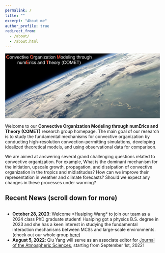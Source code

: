 ```yaml
---
permalink: /
title: ""
excerpt: "About me"
author_profile: true
redirect_from: 
  - /about/
  - /about.html
---
```

<img src="/files/main_COMET.jpeg" alt="drawing"/>

Welcome to our **Convective Organization Modeling through numErics and Theory (COMET)** research group homepage. The main goal of our research is to study the fundamental mechanisms for convective organization by conducting high-resolution convection-permitting simulations, developing idealized theoretical models, and using observational data for comparison. 

We are aimed at answering several grand challenging questions related to convective organization. For example, What is the dominant mechanism for the initiation, upscale growth, propagation, and dissipation of convective organization in the tropics and midlatitudes? How can we improve their representation in weather and climate forecasts? Should we expect any changes in these processes under warming? 

<!--
Hi, my name is Qiu Yang (杨邱 in chinese). I am a research scientist at Pacific Northwest National Laboratory (PNNL) since September 2020. Before that, I was a postdoc associate working with Prof. Andrew Majda (New York University) on *scale interactions of organized tropical convection*. In 2017 spring, I obtained my Ph.D. degree of Atmospheric and Oceanic Sciences from [Center for Atmosphere Ocean Science](https://caos.cims.nyu.edu/dynamic/), Courant Institute of Mathematical Sciences, New York University.

My current research focuses on two topics, including 1) developing theoretical models for underestanding fundamental mechanisms of mesoscale convective systems, 2) studying convective momentum transport for improving the E3SM-MMF. 
-->



Recent News (scroll down for more)
-
<div style="height:400px;overflow:auto;">
<ul>
	<li>
	<b>October 28, 2023</b>: Welcome *Huaiping Wang* to join our team as a 2024 class PhD graduate student! Huaiping got a physics B.S. degree in 2023 and she has a keen interest in studying the fundamental interaction mechanisms between MCSs and large-scale environments. (check out our whole group <a href="https://qiuyang50.github.io/group/">here</a>)
	</li>
	<li>
	<b>August 5, 2022</b>: Qiu Yang will serve as an associate editor for <a href="https://www.ametsoc.org/index.cfm/ams/publications/journals/journal-of-the-atmospheric-sciences/#contacts">Journal of the Atmospheric Sciences</a>, starting from September 1st, 2022! 
	</li>
</ul>
</div>

<!--
<div style="height:400px;overflow:auto;">
<b>News (scroll for more)</b>
<ul>
	<li>
	<em>June 2023</em>
	Still hunting for exoplanet atmospheres ... Congratulations to Sebastian Zieba for leading this study that was recently published in
	<a href="https://www.nature.com/articles/s41586-023-06232-z">Nature</a>! From simple theory papers<sup><a href="https://iopscience.iop.org/article/10.1088/0004-637X/802/1/21">a</a>,
<a href="https://iopscience.iop.org/article/10.3847/1538-4357/ab4c91">b</a>,
<a href="https://iopscience.iop.org/article/10.3847/1538-4357/ab4c90">c</a>,
<a href="https://iopscience.iop.org/article/10.3847/1538-4357/ab4a05">d</a></sup>,
over a first test run with the Spitzer telescope<sup><a href="https://www.nature.com/articles/s41586-019-1497-4">e</a></sup>,
to now having the incredible capabilities of JWST, the search for atmospheres on roughly Earth-sized planets has been one of the most exciting research areas I've had the privilege to be involved with. In this paper, our team found that the nearby TRAPPIST-1c does not have a thick Venus-like atmosphere. Given the similar finding for the neighboring TRAPPIST-1b<sup><a href="https://www.nature.com/articles/s41586-023-05951-7">f</a></sup>,
maybe it's harder than we originally thought to find truly Earth-like planets out there? 
	</li>
</ul>
</div>

<!--
This is the front page of a website that is powered by the [academicpages template](https://github.com/academicpages/academicpages.github.io) and hosted on GitHub pages. [GitHub pages](https://pages.github.com) is a free service in which websites are built and hosted from code and data stored in a GitHub repository, automatically updating when a new commit is made to the respository. This template was forked from the [Minimal Mistakes Jekyll Theme](https://mmistakes.github.io/minimal-mistakes/) created by Michael Rose, and then extended to support the kinds of content that academics have: publications, talks, teaching, a portfolio, blog posts, and a dynamically-generated CV. You can fork [this repository](https://github.com/academicpages/academicpages.github.io) right now, modify the configuration and markdown files, add your own PDFs and other content, and have your own site for free, with no ads! An older version of this template powers my own personal website at [stuartgeiger.com](http://stuartgeiger.com), which uses [this Github repository](https://github.com/staeiou/staeiou.github.io).

A data-driven personal website
======
Like many other Jekyll-based GitHub Pages templates, academicpages makes you separate the website's content from its form. The content & metadata of your website are in structured markdown files, while various other files constitute the theme, specifying how to transform that content & metadata into HTML pages. You keep these various markdown (.md), YAML (.yml), HTML, and CSS files in a public GitHub repository. Each time you commit and push an update to the repository, the [GitHub pages](https://pages.github.com/) service creates static HTML pages based on these files, which are hosted on GitHub's servers free of charge.

Many of the features of dynamic content management systems (like Wordpress) can be achieved in this fashion, using a fraction of the computational resources and with far less vulnerability to hacking and DDoSing. You can also modify the theme to your heart's content without touching the content of your site. If you get to a point where you've broken something in Jekyll/HTML/CSS beyond repair, your markdown files describing your talks, publications, etc. are safe. You can rollback the changes or even delete the repository and start over -- just be sure to save the markdown files! Finally, you can also write scripts that process the structured data on the site, such as [this one](https://github.com/academicpages/academicpages.github.io/blob/master/talkmap.ipynb) that analyzes metadata in pages about talks to display [a map of every location you've given a talk](https://academicpages.github.io/talkmap.html).

Getting started
======
1. Register a GitHub account if you don't have one and confirm your e-mail (required!)
1. Fork [this repository](https://github.com/academicpages/academicpages.github.io) by clicking the "fork" button in the top right. 
1. Go to the repository's settings (rightmost item in the tabs that start with "Code", should be below "Unwatch"). Rename the repository "[your GitHub username].github.io", which will also be your website's URL.
1. Set site-wide configuration and create content & metadata (see below -- also see [this set of diffs](http://archive.is/3TPas) showing what files were changed to set up [an example site](https://getorg-testacct.github.io) for a user with the username "getorg-testacct")
1. Upload any files (like PDFs, .zip files, etc.) to the files/ directory. They will appear at https://[your GitHub username].github.io/files/example.pdf.  
1. Check status by going to the repository settings, in the "GitHub pages" section

Site-wide configuration
------
The main configuration file for the site is in the base directory in [_config.yml](https://github.com/academicpages/academicpages.github.io/blob/master/_config.yml), which defines the content in the sidebars and other site-wide features. You will need to replace the default variables with ones about yourself and your site's github repository. The configuration file for the top menu is in [_data/navigation.yml](https://github.com/academicpages/academicpages.github.io/blob/master/_data/navigation.yml). For example, if you don't have a portfolio or blog posts, you can remove those items from that navigation.yml file to remove them from the header. 

Create content & metadata
------
For site content, there is one markdown file for each type of content, which are stored in directories like _publications, _talks, _posts, _teaching, or _pages. For example, each talk is a markdown file in the [_talks directory](https://github.com/academicpages/academicpages.github.io/tree/master/_talks). At the top of each markdown file is structured data in YAML about the talk, which the theme will parse to do lots of cool stuff. The same structured data about a talk is used to generate the list of talks on the [Talks page](https://academicpages.github.io/talks), each [individual page](https://academicpages.github.io/talks/2012-03-01-talk-1) for specific talks, the talks section for the [CV page](https://academicpages.github.io/cv), and the [map of places you've given a talk](https://academicpages.github.io/talkmap.html) (if you run this [python file](https://github.com/academicpages/academicpages.github.io/blob/master/talkmap.py) or [Jupyter notebook](https://github.com/academicpages/academicpages.github.io/blob/master/talkmap.ipynb), which creates the HTML for the map based on the contents of the _talks directory).

**Markdown generator**

I have also created [a set of Jupyter notebooks](https://github.com/academicpages/academicpages.github.io/tree/master/markdown_generator
) that converts a CSV containing structured data about talks or presentations into individual markdown files that will be properly formatted for the academicpages template. The sample CSVs in that directory are the ones I used to create my own personal website at stuartgeiger.com. My usual workflow is that I keep a spreadsheet of my publications and talks, then run the code in these notebooks to generate the markdown files, then commit and push them to the GitHub repository.

How to edit your site's GitHub repository
------
Many people use a git client to create files on their local computer and then push them to GitHub's servers. If you are not familiar with git, you can directly edit these configuration and markdown files directly in the github.com interface. Navigate to a file (like [this one](https://github.com/academicpages/academicpages.github.io/blob/master/_talks/2012-03-01-talk-1.md) and click the pencil icon in the top right of the content preview (to the right of the "Raw | Blame | History" buttons). You can delete a file by clicking the trashcan icon to the right of the pencil icon. You can also create new files or upload files by navigating to a directory and clicking the "Create new file" or "Upload files" buttons. 

Example: editing a markdown file for a talk
![Editing a markdown file for a talk](/images/editing-talk.png)

For more info
------
More info about configuring academicpages can be found in [the guide](https://academicpages.github.io/markdown/). The [guides for the Minimal Mistakes theme](https://mmistakes.github.io/minimal-mistakes/docs/configuration/) (which this theme was forked from) might also be helpful.--> 
